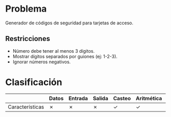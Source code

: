 # Problema

Generador de códigos de seguridad para tarjetas de acceso.

## Restricciones

- Número debe tener al menos 3 dígitos.
- Mostrar dígitos separados por guiones (ej: 1-2-3).
- Ignorar números negativos.

# Clasificación
|  | Datos | Entrada | Salida | Casteo | Aritmética | Relacionales | Lógicos | Condicionales | Ciclo | Matrices | Funciones |
|----------|-------|---------|--------|--------|------------|--------------|---------|---------------|-------|----------|-------------|
| Características | ✗ | ✗ | ✗ | ✓ | ✓ | ✗ | ✗ | ✗ | ✗ | ✗ | ✗ |
